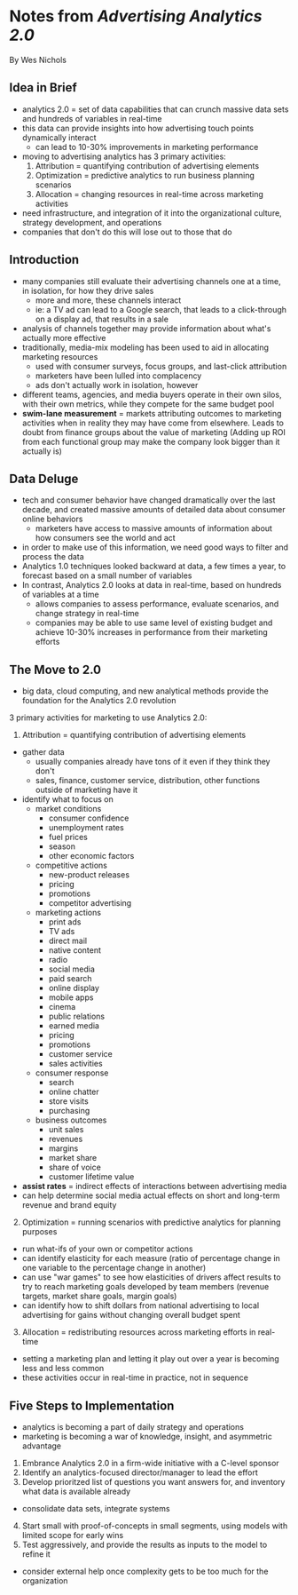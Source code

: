 # Notes from *Advertising Analytics 2.0* #
By Wes Nichols

## Idea in Brief ##
- analytics 2.0 = set of data capabilities that can crunch massive data sets and hundreds of variables 
in real-time
- this data can provide insights into how advertising touch points dynamically interact
  - can lead to 10-30% improvements in marketing performance
- moving to advertising analytics has 3 primary activities:
  1. Attribution = quantifying contribution of advertising elements
  2. Optimization = predictive analytics to run business planning scenarios
  3. Allocation = changing resources in real-time across marketing activities
- need infrastructure, and integration of it into the organizational culture, strategy development, and
operations
- companies that don't do this will lose out to those that do

## Introduction ##
- many companies still evaluate their advertising channels one at a time, in isolation, for how they
drive sales
  - more and more, these channels interact
  - ie: a TV ad can lead to a Google search, that leads to a click-through on a display ad, that results in
  a sale
- analysis of channels together may provide information about what's actually more effective
- traditionally, media-mix modeling has been used to aid in allocating marketing resources
  - used with consumer surveys, focus groups, and last-click attribution
  - marketers have been lulled into complacency
  - ads don't actually work in isolation, however
- different teams, agencies, and media buyers operate in their own silos, with their own metrics, while
they compete for the same budget pool
- **swim-lane measurement** = markets attributing outcomes to marketing activities when in reality they
may have come from elsewhere.  Leads to doubt from finance groups about the value of marketing
(Adding up ROI from each functional group may make the company look bigger than it actually is)

## Data Deluge ##
- tech and consumer behavior have changed dramatically over the last decade, and created massive amounts
of detailed data about consumer online behaviors
  - marketers have access to massive amounts of information about how consumers see the world and act
- in order to make use of this information, we need good ways to filter and process the data
- Analytics 1.0 techniques looked backward at data, a few times a year, to forecast based on a small
number of variables
- In contrast, Analytics 2.0 looks at data in real-time, based on hundreds of variables at a time
  - allows companies to assess performance, evaluate scenarios, and change strategy in real-time
  - companies may be able to use same level of existing budget and achieve 10-30% increases in performance
  from their marketing efforts

## The Move to 2.0 ##
- big data, cloud computing, and new analytical methods provide the foundation for the Analytics 2.0 
revolution

3 primary activities for marketing to use Analytics 2.0:
1. Attribution = quantifying contribution of advertising elements
  - gather data 
    - usually companies already have tons of it even if they think they don't
    - sales, finance, customer service, distribution, other functions outside of marketing have it
  - identify what to focus on
    - market conditions
      - consumer confidence
      - unemployment rates
      - fuel prices
      - season
      - other economic factors
    - competitive actions
      - new-product releases
      - pricing
      - promotions
      - competitor advertising
    - marketing actions
      - print ads
      - TV ads
      - direct mail
      - native content
      - radio
      - social media
      - paid search
      - online display
      - mobile apps
      - cinema
      - public relations
      - earned media
      - pricing
      - promotions
      - customer service
      - sales activities
    - consumer response
      - search
      - online chatter
      - store visits
      - purchasing
    - business outcomes
      - unit sales
      - revenues
      - margins
      - market share
      - share of voice
      - customer lifetime value
  - **assist rates** = indirect effects of interactions between advertising media
  - can help determine social media actual effects on short and long-term revenue and brand equity
2. Optimization = running scenarios with predictive analytics for planning purposes
  - run what-ifs of your own or competitor actions
  - can identify elasticity for each measure (ratio of percentage change in one variable to the percentage
  change in another)
  - can use "war games" to see how elasticities of drivers affect results to try to reach marketing goals
  developed by team members (revenue targets, market share goals, margin goals)
  - can identify how to shift dollars from national advertising to local advertising for gains without 
  changing overall budget spent
3. Allocation = redistributing resources across marketing efforts in real-time
  - setting a marketing plan and letting it play out over a year is becoming less and less common
- these activities occur in real-time in practice, not in sequence

## Five Steps to Implementation ##
- analytics is becoming a part of daily strategy and operations
- marketing is becoming a war of knowledge, insight, and asymmetric advantage

1. Embrance Analytics 2.0 in a firm-wide initiative with a C-level sponsor
2. Identify an analytics-focused director/manager to lead the effort
3. Develop prioritzed list of questions you want answers for, and inventory what data is available already
  - consolidate data sets, integrate systems
4. Start small with proof-of-concepts in small segments, using models with limited scope for early wins
5. Test aggressively, and provide the results as inputs to the model to refine it
  - consider external help once complexity gets to be too much for the organization
